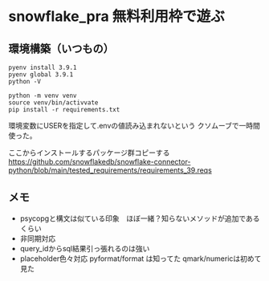 # snowflake_pra 無料利用枠で遊ぶ

## 環境構築（いつもの）
```
pyenv install 3.9.1
pyenv global 3.9.1
python -V

python -m venv venv
source venv/bin/activvate
pip install -r requirements.txt
```

環境変数にUSERを指定して.envの値読み込まれないという
クソムーブで一時間使った。

ここからインストールするパッケージ群コピーする
<https://github.com/snowflakedb/snowflake-connector-python/blob/main/tested_requirements/requirements_39.reqs>


## メモ
- psycopgと構文は似ている印象　ほぼ一緒？知らないメソッドが追加であるくらい
- 非同期対応
- query_idからsql結果引っ張れるのは強い
- placeholder色々対応 pyformat/format は知ってた qmark/numericは初めて見た

